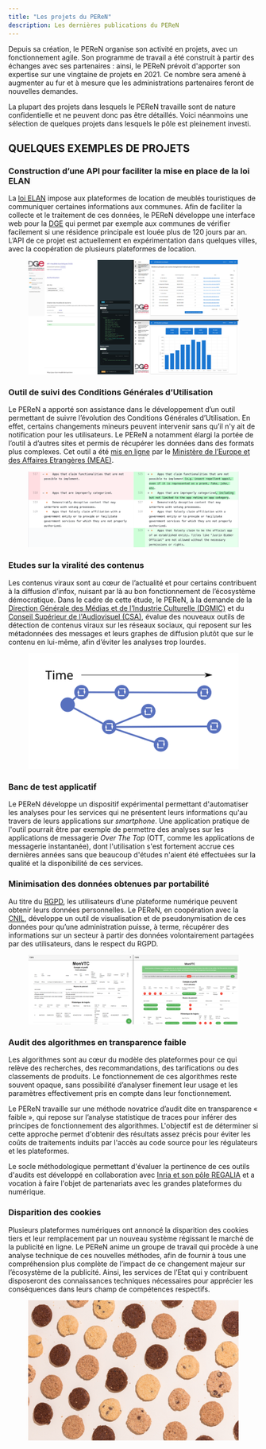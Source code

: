 ```yaml
---
title: "Les projets du PEReN"
description: Les dernières publications du PEReN
---
```


Depuis sa création, le PEReN organise son activité en projets, avec un fonctionnement agile. Son programme de travail a été construit à partir des échanges avec ses partenaires : ainsi, le PEReN prévoit d'apporter son expertise sur une vingtaine de projets en 2021. Ce nombre sera amené à augmenter au fur et à mesure que les administrations partenaires feront de nouvelles demandes.


La plupart des projets dans lesquels le PEReN travaille sont de nature confidentielle et ne peuvent donc pas être détaillés. Voici néanmoins une sélection de quelques projets dans lesquels le pôle est pleinement investi.


## QUELQUES  EXEMPLES DE PROJETS


### Construction d’une API pour faciliter la mise en place de la loi ELAN


La [loi ELAN][1] impose aux plateformes de location de meublés touristiques de communiquer certaines informations aux communes. Afin de faciliter la collecte et le traitement de ces données, le PEReN développe une interface web pour la [DGE][7] qui permet par exemple aux communes de vérifier facilement si une résidence principale est louée plus de 120 jours par an. L’API de ce projet est actuellement en expérimentation dans quelques villes, avec la coopération de plusieurs plateformes de location.

<figure class="fr-content-media fr-content-media--sm">
    <div class="fr-content-media__img">
        <img src="api-meubles.png" alt="Illustration du projet API ELAN">
    </div>
</figure>

### Outil de suivi des Conditions Générales d’Utilisation


Le PEReN a apporté son assistance dans le développement d’un outil permettant de suivre l’évolution des Conditions Générales d’Utilisation. En effet, certains changements mineurs peuvent intervenir sans qu’il n'y ait de notification pour les utilisateurs. Le PEReN a notamment élargi la portée de l’outil à d’autres sites et permis de récupérer les données dans des formats plus complexes. Cet outil a été [mis en ligne][8] par le [Ministère de l’Europe et des Affaires Etrangères (MEAE)][2].

<figure class="fr-content-media fr-content-media--sm">
    <div class="fr-content-media__img">
        <img src="cgus-case-study.png" alt="Illustration du projet de suivi des CGUs">
    </div>
</figure>

### Etudes sur la viralité des contenus


Les contenus viraux sont au cœur de l’actualité et pour certains contribuent à la diffusion d’infox, nuisant par là au bon fonctionnement de l’écosystème démocratique. Dans le cadre de cette étude, le PEReN, à la demande de la [Direction Générale des Médias et de l’Industrie Culturelle (DGMIC)][3] et du [Conseil Supérieur de l'Audiovisuel (CSA)][4], évalue des nouveaux outils de détection de contenus viraux sur les réseaux sociaux, qui reposent sur les métadonnées des messages et leurs graphes de diffusion plutôt que sur le contenu en lui-même, afin d’éviter les analyses trop lourdes.

<figure class="fr-content-media fr-content-media--sm">
    <div class="fr-content-media__img">
        <img src="viralite.svg" alt="Illustration du projet d'études sur la viralité">
    </div>
</figure>


### Banc de test applicatif


Le PEReN développe un dispositif expérimental permettant d'automatiser les analyses pour les services qui ne présentent leurs informations qu'au travers de leurs applications sur _smartphone_. Une application pratique de l'outil pourrait être par exemple de permettre des analyses sur les applications de messagerie <em>Over The Top</em> (OTT, comme les applications de messagerie instantanée), dont l'utilisation s'est fortement accrue ces dernières années sans que beaucoup d'études n'aient été effectuées sur la qualité et la disponibilité de ces services.


### Minimisation des données obtenues par portabilité


Au titre du [RGPD][9], les utilisateurs d’une plateforme numérique peuvent obtenir leurs données personnelles. Le PEReN, en coopération avec la [CNIL][6], développe un outil de visualisation et de pseudonymisation de ces données pour qu’une administration puisse, à terme, récupérer des informations sur un secteur à partir des données volontairement partagées par des utilisateurs, dans le respect du RGPD.

<figure class="fr-content-media fr-content-media--sm">
    <div class="fr-content-media__img">
        <img src="portabilite-donnees.png" alt="Illustration du projet de portabilité des données">
    </div>
</figure>

### Audit des algorithmes en transparence faible


Les algorithmes sont au cœur du modèle des plateformes pour ce qui relève des recherches, des recommandations, des tarifications ou des classements de produits. Le fonctionnement de ces algorithmes reste souvent opaque, sans possibilité d’analyser finement leur usage et les paramètres effectivement pris en compte dans leur fonctionnement.

Le PEReN travaille sur une méthode novatrice d’audit dite en transparence « faible », qui repose sur l’analyse statistique de traces pour inférer des principes de fonctionnement des algorithmes. L'objectif est de déterminer si cette approche permet d'obtenir des résultats assez précis pour éviter les coûts de traitements induits par l'accès au code source pour les régulateurs et les plateformes.

Le socle méthodologique permettant d'évaluer la pertinence de ces outils d'audits est développé en collaboration avec [Inria et son pôle REGALIA][5] et a vocation à faire l'objet de partenariats avec les grandes plateformes du numérique.


### Disparition des cookies


Plusieurs plateformes numériques ont annoncé la disparition des cookies tiers et leur remplacement par un nouveau système régissant le marché de la publicité en ligne. Le PEReN anime un groupe de travail qui procède à une analyse technique de ces nouvelles méthodes, afin de fournir à tous une compréhension plus complète de l’impact de ce changement majeur sur l’écosystème de la publicité. Ainsi, les services de l’Etat qui y contribuent disposeront des connaissances techniques nécessaires pour apprécier les conséquences dans leurs champ de compétences respectifs.

<figure class="fr-content-media fr-content-media--sm">
    <div class="fr-content-media__img">
        <img src="cookies.jpg" alt="Illustration du projet disparition des cookies">
    </div>
</figure>


[1]: https://www.legifrance.gouv.fr/jorf/id/JORFTEXT000037639478/
[2]: https://www.diplomatie.gouv.fr/fr/
[3]: https://www.culture.gouv.fr/Nous-connaitre/Organisation/La-direction-generale-des-medias-et-des-industries-culturelles
[4]: https://www.csa.fr/
[5]: https://inria.fr/fr
[6]: https://www.cnil.fr/
[7]: https://www.entreprises.gouv.fr/fr
[8]: https://www.diplomatie.gouv.fr/fr/politique-etrangere-de-la-france/diplomatie-numerique/blog-de-l-equipe/article/open-terms-archive-scripta-manent
[9]: https://www.cnil.fr/fr/comprendre-le-rgpd
[10]: https://www.amf-france.org/fr/actualites-publications/actualites/gamestop-mania-retour-sur-un-phenomene-de-marche
[11]: https://www.amf-france.org/fr
